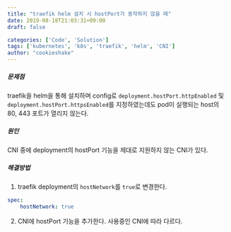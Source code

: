 ```yaml
---
title: "traefik helm 설치 시 hostPort가 동작하지 않을 때"
date: 2019-08-18T21:03:31+09:00
draft: false

categories: ['Code', 'Solution']
tags: ['kubernetes', 'k8s', 'traefik', 'helm', 'CNI']
author: "cookieshake"
---
```


##### 문제점

traefik을 helm을 통해 설치하며 config로 `deployment.hostPort.httpEnabled` 및 `deployment.hostPort.httpsEnabled`를 지정하였는데도 pod이 실행되는 host의 80, 443 포트가 열리지 않는다.

##### 원인

CNI 중에 deployment의 hostPort 기능을 제대로 지원하지 않는 CNI가 있다.

##### 해결방법

1. traefik deployment의 `hostNetwork`를 `true`로 변경한다. 

``` yaml
spec:
	hostNetwork: true
```

2. CNI에 hostPort 기능을 추가한다. 사용중인 CNI에 따라 다르다.